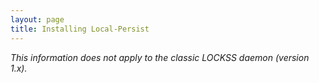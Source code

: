 ```yaml
---
layout: page
title: Installing Local-Persist
---
```


*This information does not apply to the classic LOCKSS daemon (version 1.x).*
